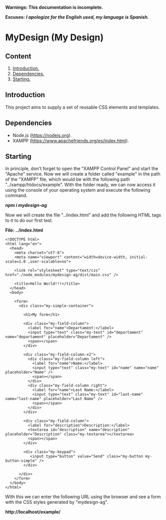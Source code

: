 **Warnings: This documentation is incomplete.**

**Excuses:** ___I apologize for the English used, my language is Spanish.___

# MyDesign (My Design) #

## Content ##

1. [Introduction.](#Introduction "Introduction")
2. [Dependencies.](#Dependencies "Dependencies")
3. [Starting.](#Starting "Starting")

<span id="Introduction"></span>
## Introduction ##

This project aims to supply a set of reusable CSS elements and templates.

<span id="Dependencies"></span>
## Dependencies ##

- Node.js (https://nodejs.org).
- XAMPP (https://www.apachefriends.org/es/index.html).

<span id="Starting"></span>
## Starting ##

In principle, don't forget to open the "XAMPP Control Panel" and start the "Apache" service. Now we will create a folder called "example" in the path of the "XAMPP" file, which would be with the following path "../xampp/htdocs/example". With the folder ready, we can now access it using the console of your operating system and execute the following command.

***npm i mydesign-ag***

Now we will create the file "../index.html" and add the following HTML tags to it to do our first test.

**File: ../index.html**

~~~
<!DOCTYPE html>
<html lang="en">
  <head>
    <meta charset="utf-8">
    <meta name="viewport" content="width=device-width, initial-scale=1.0 ,user-scalable=no">

    <link rel="stylesheet" type="text/css" href="./node_modules/mydesign-ag/dist/main.css" />

    <title>Hello World!!!</title>
  </head>
  <body>

    <form>
      <div class="my-simple-container">

        <h1>My form</h1>

        <div class="my-field-column">
          <label for="name">Departament:</label>
          <input type="text" class="my-text" id="departament" name="departament" placeholder="Departament" />
          <span></span>
        </div>

        <div class="my-field-column-x2">
          <div class="my-field-column left">
            <label for="name">Name:</label>
            <input type="text" class="my-text" id="name" name="name" placeholder="Name" />
            <span></span>
          </div>
          <div class="my-field-column right">
            <label for="name">Last Name:</label>
            <input type="text" class="my-text" id="last-name" name="last-name" placeholder="Last Name" />
            <span></span>
          </div>
        </div>

        <div class="my-field-column">
          <label for="description">Description:</label>
          <textarea id="description" name="description" placeholder="Description" class="my-textarea"></textarea>
          <span></span>
        </div>

        <div class="my-keypad">
           <input type="button" value="Send" class="my-button my-button-simple" />
        </div>

      </div>
    </form>
  </body>
</html>
~~~

With this we can enter the following URL using the browser and see a form with the CSS styles generated by "mydesign-ag".

**http://localhost/example/**